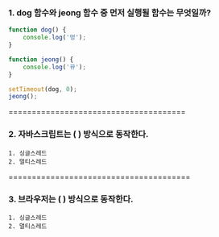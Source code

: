 ### 1. dog 함수와 jeong 함수 중 먼저 실행될 함수는 무엇일까?

```jsx
function dog() {
    console.log('멍');
}

function jeong() {
    console.log('뀨');
}

setTimeout(dog, 0);
jeong();
```

======================================

### 2. 자바스크립트는 (  ) 방식으로 동작한다.
    1. 싱글스레드
    2. 멀티스레드

=======================================

### 3. 브라우저는 (  ) 방식으로 동작한다. 
    1. 싱글스레드
    2. 멀티스레드